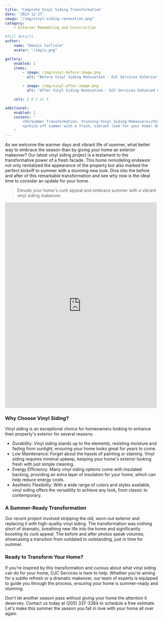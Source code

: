 ```yaml
---
title: 'Complete Vinyl Siding Transformation'
date: '2023-12-27'
image: "/img/vinyl-siding-renovation.png"
category:
    - Exterior Remodeling and Construction

#full details
author:
    name: "Dennis Carlisle"
    avatar: "/img/u.png"

gallery:
    enabled: 1
    items:
        - image: /img/vinyl-before-image.png
          alt: "Before Vinyl Siding Renovation - DJC Services Exterior Upgrade"

        - image: /img/vinyl-after-image.png
          alt: "After Vinyl Siding Renovation - DJC Services Enhanced Curb Appeal"

    cols: 2 # 2 or 3

additional:
    enabled: 1
    content: "
        <h5>Summer Transformation: Stunning Vinyl Siding Makeovers</h5>
        <p>Kick off summer with a fresh, vibrant look for your home! Our latest vinyl siding project showcases the incredible impact of a facade refresh. Discover the dramatic before and after, and see why vinyl siding is the top choice for durability, low maintenance, and beauty. Ready for a home makeover? Contact us for a free estimate and elevate your curb appeal this summer.</p>
    "
---
```


As we welcome the warmer days and vibrant life of summer, what better way to embrace the season than by giving your home an exterior makeover? Our latest vinyl siding project is a testament to the transformative power of a fresh facade. This home remodeling endeavor not only revitalized the appearance of the property but also marked the perfect kickoff to summer with a stunning new look. Dive into the before and after of this remarkable transformation and see why now is the ideal time to consider an update for your home.

> Elevate your home's curb appeal and embrace summer with a vibrant vinyl siding makeover.

<iframe src="https://www.facebook.com/plugins/post.php?href=https%3A%2F%2Fwww.facebook.com%2Fpermalink.php%3Fstory_fbid%3Dpfbid02nhRSZfYnz5Lq8bVTDmGA2MHw7AXg42zaSkwMfCwjVaNugd9N9hwYwN36Vdz3Wn2nl%26id%3D100089812935483&show_text=true&width=500" width="500" height="675" style="border:none;overflow:hidden" scrolling="no" frameborder="0" allowfullscreen="true" allow="autoplay; clipboard-write; encrypted-media; picture-in-picture; web-share"></iframe>

### Why Choose Vinyl Siding?

Vinyl siding is an exceptional choice for homeowners looking to enhance their property's exterior for several reasons:

- Durability: Vinyl siding stands up to the elements, resisting moisture and fading from sunlight, ensuring your home looks great for years to come.
- Low Maintenance: Forget about the hassle of painting or staining. Vinyl siding requires minimal upkeep, keeping your home's exterior looking fresh with just simple cleaning.
- Energy Efficiency: Many vinyl siding options come with insulated backing, providing an extra layer of insulation for your home, which can help reduce energy costs.
- Aesthetic Flexibility: With a wide range of colors and styles available, vinyl siding offers the versatility to achieve any look, from classic to contemporary.

### A Summer-Ready Transformation

Our recent project involved stripping the old, worn-out exterior and replacing it with high-quality vinyl siding. The transformation was nothing short of dramatic, breathing new life into the home and significantly boosting its curb appeal. The before and after photos speak volumes, showcasing a transition from outdated to outstanding, just in time for summer.

### Ready to Transform Your Home?

If you're inspired by this transformation and curious about what vinyl siding can do for your home, DJC Services is here to help. Whether you're aiming for a subtle refresh or a dramatic makeover, our team of experts is equipped to guide you through the process, ensuring your home is summer-ready and stunning.

Don't let another season pass without giving your home the attention it deserves. Contact us today at (205) 337-3384 to schedule a free estimate. Let's make this summer the season you fall in love with your home all over again.